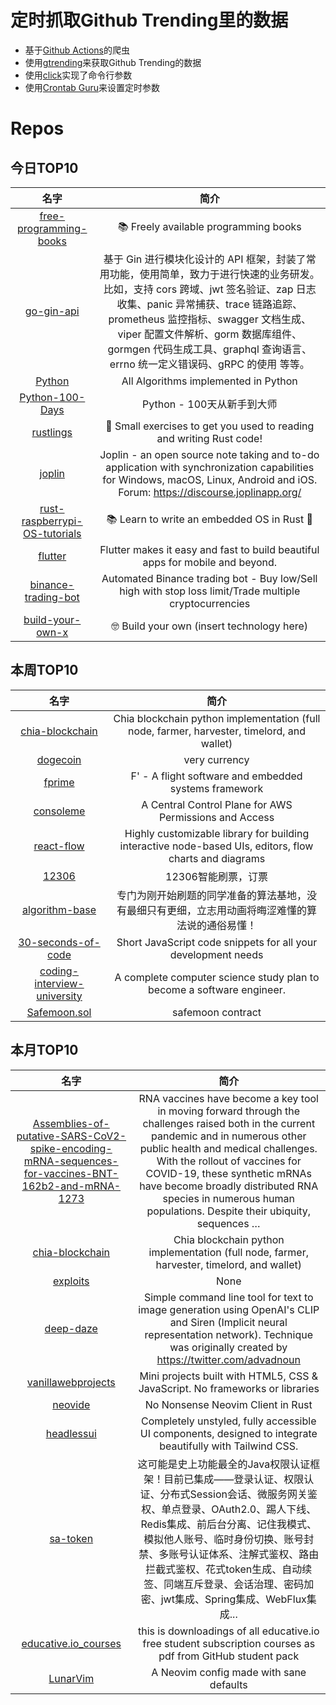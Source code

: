 # 定时抓取Github Trending里的数据
* 基于[Github Actions](https://docs.github.com/en/actions)的爬虫
* 使用[gtrending](https://github.com/hedythedev/gtrending)来获取Github Trending的数据
* 使用[click](https://github.com/pallets/click)实现了命令行参数
* 使用[Crontab Guru](https://crontab.guru/)来设置定时参数

# Repos
## 今日TOP10 
<!-- START OF DAILY_TOP10_REPOS -->
| 名字 | 简介 |
| :----: | :----: |
| [free-programming-books](https://github.com/EbookFoundation/free-programming-books) | 📚 Freely available programming books |
| [go-gin-api](https://github.com/xinliangnote/go-gin-api) | 基于 Gin 进行模块化设计的 API 框架，封装了常用功能，使用简单，致力于进行快速的业务研发。比如，支持 cors 跨域、jwt 签名验证、zap 日志收集、panic 异常捕获、trace 链路追踪、prometheus 监控指标、swagger 文档生成、viper 配置文件解析、gorm 数据库组件、gormgen 代码生成工具、graphql 查询语言、errno 统一定义错误码、gRPC 的使用 等等。 |
| [Python](https://github.com/TheAlgorithms/Python) | All Algorithms implemented in Python |
| [Python-100-Days](https://github.com/jackfrued/Python-100-Days) | Python - 100天从新手到大师 |
| [rustlings](https://github.com/rust-lang/rustlings) | 🦀 Small exercises to get you used to reading and writing Rust code! |
| [joplin](https://github.com/laurent22/joplin) | Joplin - an open source note taking and to-do application with synchronization capabilities for Windows, macOS, Linux, Android and iOS. Forum: https://discourse.joplinapp.org/ |
| [rust-raspberrypi-OS-tutorials](https://github.com/rust-embedded/rust-raspberrypi-OS-tutorials) | 📚 Learn to write an embedded OS in Rust 🦀 |
| [flutter](https://github.com/flutter/flutter) | Flutter makes it easy and fast to build beautiful apps for mobile and beyond. |
| [binance-trading-bot](https://github.com/chrisleekr/binance-trading-bot) | Automated Binance trading bot - Buy low/Sell high with stop loss limit/Trade multiple cryptocurrencies |
| [build-your-own-x](https://github.com/danistefanovic/build-your-own-x) | 🤓 Build your own (insert technology here) |
<!-- END OF DAILY_TOP10_REPOS -->

## 本周TOP10
<!-- START OF WEEKLY_TOP10_REPOS -->
| 名字 | 简介 |
| :----: | :----: |
| [chia-blockchain](https://github.com/Chia-Network/chia-blockchain) | Chia blockchain python implementation (full node, farmer, harvester, timelord, and wallet) |
| [dogecoin](https://github.com/dogecoin/dogecoin) | very currency |
| [fprime](https://github.com/nasa/fprime) | F' - A flight software and embedded systems framework |
| [consoleme](https://github.com/Netflix/consoleme) | A Central Control Plane for AWS Permissions and Access |
| [react-flow](https://github.com/wbkd/react-flow) | Highly customizable library for building interactive node-based UIs, editors, flow charts and diagrams |
| [12306](https://github.com/testerSunshine/12306) | 12306智能刷票，订票 |
| [algorithm-base](https://github.com/chefyuan/algorithm-base) | 专门为刚开始刷题的同学准备的算法基地，没有最细只有更细，立志用动画将晦涩难懂的算法说的通俗易懂！ |
| [30-seconds-of-code](https://github.com/30-seconds/30-seconds-of-code) | Short JavaScript code snippets for all your development needs |
| [coding-interview-university](https://github.com/jwasham/coding-interview-university) | A complete computer science study plan to become a software engineer. |
| [Safemoon.sol](https://github.com/safemoonprotocol/Safemoon.sol) | safemoon contract |
<!-- END OF WEEKLY_TOP10_REPOS -->

## 本月TOP10
<!-- START OF MONTHLY_TOP10_REPOS -->
| 名字 | 简介 |
| :----: | :----: |
| [Assemblies-of-putative-SARS-CoV2-spike-encoding-mRNA-sequences-for-vaccines-BNT-162b2-and-mRNA-1273](https://github.com/NAalytics/Assemblies-of-putative-SARS-CoV2-spike-encoding-mRNA-sequences-for-vaccines-BNT-162b2-and-mRNA-1273) | RNA vaccines have become a key tool in moving forward through the challenges raised both in the current pandemic and in numerous other public health and medical challenges. With the rollout of vaccines for COVID-19, these synthetic mRNAs have become broadly distributed RNA species in numerous human populations. Despite their ubiquity, sequences … |
| [chia-blockchain](https://github.com/Chia-Network/chia-blockchain) | Chia blockchain python implementation (full node, farmer, harvester, timelord, and wallet) |
| [exploits](https://github.com/r4j0x00/exploits) | None |
| [deep-daze](https://github.com/lucidrains/deep-daze) | Simple command line tool for text to image generation using OpenAI's CLIP and Siren (Implicit neural representation network). Technique was originally created by https://twitter.com/advadnoun |
| [vanillawebprojects](https://github.com/bradtraversy/vanillawebprojects) | Mini projects built with HTML5, CSS & JavaScript. No frameworks or libraries |
| [neovide](https://github.com/Kethku/neovide) | No Nonsense Neovim Client in Rust |
| [headlessui](https://github.com/tailwindlabs/headlessui) | Completely unstyled, fully accessible UI components, designed to integrate beautifully with Tailwind CSS. |
| [sa-token](https://github.com/dromara/sa-token) | 这可能是史上功能最全的Java权限认证框架！目前已集成——登录认证、权限认证、分布式Session会话、微服务网关鉴权、单点登录、OAuth2.0、踢人下线、Redis集成、前后台分离、记住我模式、模拟他人账号、临时身份切换、账号封禁、多账号认证体系、注解式鉴权、路由拦截式鉴权、花式token生成、自动续签、同端互斥登录、会话治理、密码加密、jwt集成、Spring集成、WebFlux集成... |
| [educative.io_courses](https://github.com/merry75/educative.io_courses) | this is downloadings of all educative.io free student subscription courses as pdf from GitHub student pack |
| [LunarVim](https://github.com/ChristianChiarulli/LunarVim) | A Neovim config made with sane defaults |
<!-- END OF MONTHLY_TOP10_REPOS -->
